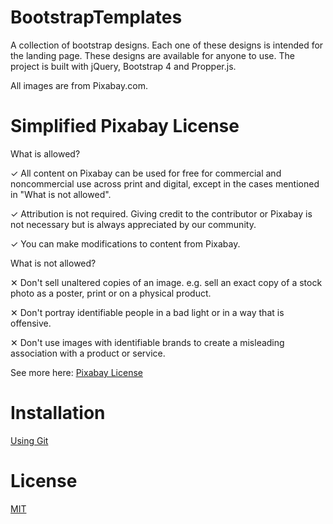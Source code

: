 # BootstrapTemplates

A collection of bootstrap designs. Each one of these designs is intended for the landing page. These designs are available for anyone to use. The project is built with jQuery, Bootstrap 4 and Propper.js.

All images are from Pixabay.com.

# Simplified Pixabay License

What is allowed?

✓ All content on Pixabay can be used for free for commercial and noncommercial use across print and digital, except in the cases mentioned in "What is not allowed".

✓ Attribution is not required. Giving credit to the contributor or Pixabay is not necessary but is always appreciated by our community.

✓ You can make modifications to content from Pixabay.

What is not allowed?

✕	Don't sell unaltered copies of an image. e.g. sell an exact copy of a stock photo as a poster, print or on a physical product.

✕	Don't portray identifiable people in a bad light or in a way that is offensive.

✕	Don't use images with identifiable brands to create a misleading association with a product or service.

See more here:
[Pixabay License](https://pixabay.com/service/license/)


# Installation
[Using Git](https://help.github.com/en/github/creating-cloning-and-archiving-repositories/cloning-a-repository)


# License
[MIT](https://choosealicense.com/licenses/mit/)
